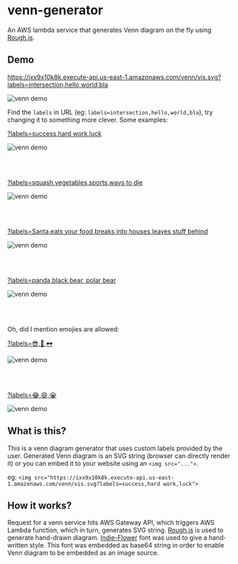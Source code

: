 # venn-generator
An AWS lambda service that generates Venn diagram on the fly using [Rough.js](https://roughjs.com/).



## Demo

https://ixx9x10k8k.execute-api.us-east-1.amazonaws.com/venn/vis.svg?labels=intersection,hello,world,bla


![venn demo](docs/demo0.png "demo venn diagram")



Find the `labels` in URL (eg: `labels=intersection,hello,world,bla`), try changing it to something more clever. Some examples:

[?labels=success,hard work,luck](https://ixx9x10k8k.execute-api.us-east-1.amazonaws.com/venn/vis.svg?labels=success,hard+work,luck)

![venn demo](docs/demo6.png "success venn diagram")

<br/><br/>

[?labels=squash,vegetables,sports,ways to die](https://ixx9x10k8k.execute-api.us-east-1.amazonaws.com/venn/vis.svg?labels=squash,vegetables,sports,ways+to+die)

![venn demo](docs/demo1.png "squash venn diagram")

<br/><br/>

[?labels=Santa,eats your food,breaks into houses,leaves stuff behind](https://ixx9x10k8k.execute-api.us-east-1.amazonaws.com/venn/vis.svg?labels=Santa,eats+your+food,breaks+into+houses,leaves+stuff+behind)

![venn demo](docs/demo2.png "santa venn diagram")

<br/><br/>

[?labels=panda,black bear, polar bear](https://ixx9x10k8k.execute-api.us-east-1.amazonaws.com/venn/vis.svg?labels=panda,black+bear,polar+bear)

![venn demo](docs/demo3.png "panda venn diagram")

<br/><br/>


Oh, did I mention emojies are allowed:

[?labels=😎,🙂,🕶️](https://ixx9x10k8k.execute-api.us-east-1.amazonaws.com/venn/vis.svg?labels=😎,🙂,🕶️)

![venn demo](docs/demo4.png "sunglasses venn diagram")

<br/><br/>

[?labels=😂,😄,😭](https://ixx9x10k8k.execute-api.us-east-1.amazonaws.com/venn/vis.svg?labels=😂,😄,😭)

![venn demo](docs/demo5.png "smile venn diagram")



## What is this?

This is a venn diagram generator that uses custom labels provided by the user. Generated Venn diagram is an SVG string (browser can directly render it) or you can embed it to your website using an `<img src="...">`.

eg: `<img src="https://ixx9x10k8k.execute-api.us-east-1.amazonaws.com/venn/vis.svg?labels=success,hard work,luck">`


## How it works?

Request for a venn service hits AWS Gateway API, which triggers AWS Lambda function, which in turn, generates SVG string. [Rough.js](https://roughjs.com/) is used to generate hand-drawn diagram. [Indie-Flower](https://fonts.google.com/specimen/Indie+Flower) font was used to give a hand-written style. This font was embedded as base64 string in order to enable Venn diagram to be embedded as an image source.
